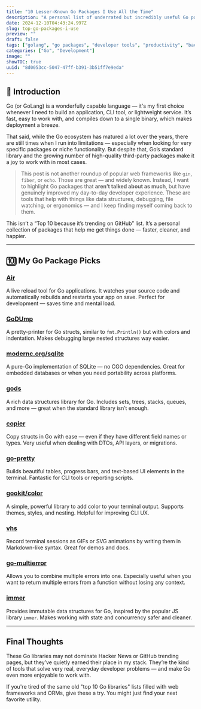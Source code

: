 ```yaml
---
title: "10 Lesser-Known Go Packages I Use All the Time"
description: "A personal list of underrated but incredibly useful Go packages that improve productivity, debugging, and development experience. No web frameworks — just tools that deserve more attention."
date: 2024-12-10T04:43:24.997Z
slug: top-go-packages-i-use
preview: ""
draft: false
tags: ["golang", "go packages", "developer tools", "productivity", "backend"]
categories: ["Go", "Development"]
image: ""
showTOC: true
uuid: "8d0053cc-5047-47ff-b391-3b51ff7e9eda"
---
```


## 📝 Introduction

Go (or GoLang) is a wonderfully capable language — it's my first choice whenever I need to build an application, CLI tool, or lightweight service. It’s fast, easy to work with, and compiles down to a single binary, which makes deployment a breeze.

That said, while the Go ecosystem has matured a lot over the years, there are still times when I run into limitations — especially when looking for very specific packages or niche functionality. But despite that, Go’s standard library and the growing number of high-quality third-party packages make it a joy to work with in most cases.

> This post is not another roundup of popular web frameworks like `gin`, `fiber`, or `echo`. Those are great — and widely known. Instead, I want to highlight Go packages that **aren’t talked about as much**, but have genuinely improved my day-to-day developer experience. These are tools that help with things like data structures, debugging, file watching, or ergonomics — and I keep finding myself coming back to them.

This isn’t a “Top 10 because it’s trending on GitHub” list. It’s a personal collection of packages that help me get things done — faster, cleaner, and happier.

---

## 🔟 My Go Package Picks

### [Air](https://github.com/cosmtrek/air)  
A live reload tool for Go applications. It watches your source code and automatically rebuilds and restarts your app on save. Perfect for development — saves time and mental load.

### [GoDUmp](https://github.com/k0kubun/pp)  
A pretty-printer for Go structs, similar to `fmt.Println()` but with colors and indentation. Makes debugging large nested structures way easier.

### [modernc.org/sqlite](https://pkg.go.dev/modernc.org/sqlite)  
A pure-Go implementation of SQLite — no CGO dependencies. Great for embedded databases or when you need portability across platforms.

### [gods](https://github.com/emirpasic/gods)  
A rich data structures library for Go. Includes sets, trees, stacks, queues, and more — great when the standard library isn’t enough.

### [copier](https://github.com/jinzhu/copier)  
Copy structs in Go with ease — even if they have different field names or types. Very useful when dealing with DTOs, API layers, or migrations.

### [go-pretty](https://github.com/jedib0t/go-pretty)  
Builds beautiful tables, progress bars, and text-based UI elements in the terminal. Fantastic for CLI tools or reporting scripts.

### [gookit/color](https://github.com/gookit/color)  
A simple, powerful library to add color to your terminal output. Supports themes, styles, and nesting. Helpful for improving CLI UX.

### [vhs](https://github.com/charmbracelet/vhs)  
Record terminal sessions as GIFs or SVG animations by writing them in Markdown-like syntax. Great for demos and docs.

### [go-multierror](https://github.com/hashicorp/go-multierror)  
Allows you to combine multiple errors into one. Especially useful when you want to return multiple errors from a function without losing any context.

### [immer](https://github.com/benbjohnson/immutable)  
Provides immutable data structures for Go, inspired by the popular JS library `immer`. Makes working with state and concurrency safer and cleaner.

---

## Final Thoughts

These Go libraries may not dominate Hacker News or GitHub trending pages, but they’ve quietly earned their place in my stack. They’re the kind of tools that solve very real, everyday developer problems — and make Go even more enjoyable to work with.

If you're tired of the same old "top 10 Go libraries" lists filled with web frameworks and ORMs, give these a try. You might just find your next favorite utility.

